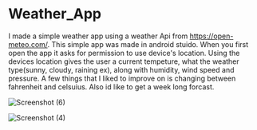 # Weather_App

I made a simple weather app using a weather Api from https://open-meteo.com/. This simple app was made in android stuido. When you first open the app it asks for permission to use device's location. Using the devices location gives the user a current tempeture, what the weather type(sunny, cloudy, raining ex), along with humidity, wind speed and pressure. A few things that I liked to improve on is changing between fahrenheit and celsuius. Also id like to get a week long forcast.

![Screenshot (6)](https://user-images.githubusercontent.com/70412016/204381837-79bb45a1-0e14-4ba9-90aa-2bca235155e3.png)

![Screenshot (4)](https://user-images.githubusercontent.com/70412016/204380562-afb022ec-3fa2-4d22-aa40-64b9f7303b95.png)
